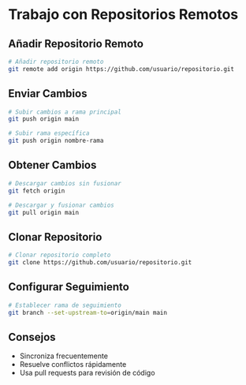 # Trabajo con Repositorios Remotos

## Añadir Repositorio Remoto
```bash
# Añadir repositorio remoto
git remote add origin https://github.com/usuario/repositorio.git
```

## Enviar Cambios
```bash
# Subir cambios a rama principal
git push origin main

# Subir rama específica
git push origin nombre-rama
```

## Obtener Cambios
```bash
# Descargar cambios sin fusionar
git fetch origin

# Descargar y fusionar cambios
git pull origin main
```

## Clonar Repositorio
```bash
# Clonar repositorio completo
git clone https://github.com/usuario/repositorio.git
```

## Configurar Seguimiento
```bash
# Establecer rama de seguimiento
git branch --set-upstream-to=origin/main main
```

## Consejos
- Sincroniza frecuentemente
- Resuelve conflictos rápidamente
- Usa pull requests para revisión de código